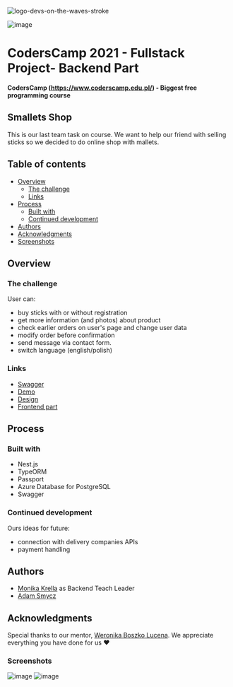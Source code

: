 ![logo-devs-on-the-waves-stroke](https://user-images.githubusercontent.com/19845958/148255475-9f24bd68-7020-42e8-a0d7-c2ed885848e5.png)

![image](https://user-images.githubusercontent.com/56206231/170011760-015dca37-7b16-4ed6-874f-a9cb0aab44ae.png)

# CodersCamp 2021 - Fullstack Project- Backend Part
**CodersCamp (https://www.coderscamp.edu.pl/) - Biggest free programming course** 

## Smallets Shop

This is our last team task on course. We want to help our friend with selling sticks so we decided to do online shop with mallets.

## Table of contents

- [Overview](#overview)
  - [The challenge](#the-challenge)
  - [Links](#links)
- [Process](#process)
  - [Built with](#built-with)
  - [Continued development](#continued-development)
- [Authors](#authors)
- [Acknowledgments](#acknowledgments)
-  [Screenshots](#screenshots)

## Overview

### The challenge

User can:
- buy sticks with or without registration
- get more information (and photos) about product
- check earlier orders on user's page and change user data
- modify order before confirmation
- send message via contact form.
- switch language (english/polish)

### Links

- [Swagger](https://s-mallets-backend.vercel.app/api/#/)
- [Demo](https://s-mallets-frontend.vercel.app/)
- [Design](https://www.figma.com/file/GUgGbIYMb28LwIPjgdHGmc/Smallets?node-id=183%3A3518)
- [Frontend part](https://github.com/CC2021-WBL/S.Mallets-frontend)

## Process

### Built with

- Nest.js
- TypeORM
- Passport
- Azure Database for PostgreSQL
- Swagger


### Continued development

Ours ideas for future:
- connection with delivery companies APIs
- payment handling

## Authors

- [Monika Krella](https://github.com/MonikaKrella) as Backend Teach Leader
- [Adam Smycz](https://github.com/Smyku6) 
## Acknowledgments

Special thanks to our mentor, [Weronika Boszko Lucena](https://github.com/vieraboschkova). We appreciate everything you have done for us ♥ 

### Screenshots
![image](https://user-images.githubusercontent.com/56206231/169922954-b868e6ca-6835-44eb-8fc6-aea5d886aac8.png)
![image](https://user-images.githubusercontent.com/56206231/169923009-13da5abe-2725-4f80-a889-00bb2ef94329.png)




